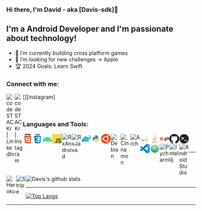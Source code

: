 ### Hi there, I'm David - aka [Davis-sdk]👋


## I'm a Android Developer and I'm passionate about technology!

- 🔨 I’m currently building cross platform games
- 🤠 I’m looking for new challenges -> Apple
- 🏆 2024 Goals: Learn  Swift

### Connect with me:

[<img align="left" alt="codeSTACKr | LinkedIn" width="22px" src="https://cdn.jsdelivr.net/npm/simple-icons@v3/icons/linkedin.svg" />][linkedin]
[<img align="left" alt="codeSTACKr | Instagram" width="22px" src="https://cdn.jsdelivr.net/npm/simple-icons@v3/icons/instagram.svg" />][instagram]

<br />

### Languages and Tools:

<img align="left" alt="HTML5" width="26px" src="https://raw.githubusercontent.com/github/explore/80688e429a7d4ef2fca1e82350fe8e3517d3494d/topics/html/html.png" />
<img align="left" alt="CSS3" width="26px" src="https://raw.githubusercontent.com/github/explore/80688e429a7d4ef2fca1e82350fe8e3517d3494d/topics/css/css.png" />
<img align="left" alt="Android" width="26px" src="https://raw.githubusercontent.com/github/explore/80688e429a7d4ef2fca1e82350fe8e3517d3494d/topics/android/android.png" />
<img align="left" alt="JavaScript" width="26px" src="https://raw.githubusercontent.com/github/explore/80688e429a7d4ef2fca1e82350fe8e3517d3494d/topics/javascript/javascript.png" />
<img align="left" alt="RxAndroid" width="26px" src="https://avatars3.githubusercontent.com/u/6407041?s=200&v=4" />
<img align="left" alt="RxJava" width="26px" src="https://avatars3.githubusercontent.com/u/6407041?s=200&v=4" />
<img align="left" alt="Gradle" width="26px" src="https://raw.githubusercontent.com/github/explore/59009b1589a883459c0ae19044e3e7e3ec0c4e0a/topics/gradle/gradle.png" />
<img align="left" alt="Python" width="26px" src="https://raw.githubusercontent.com/github/explore/80688e429a7d4ef2fca1e82350fe8e3517d3494d/topics/python/python.png" />
<img align="left" alt="Ubuntu" width="26px" src="https://raw.githubusercontent.com/github/explore/80688e429a7d4ef2fca1e82350fe8e3517d3494d/topics/ubuntu/ubuntu.png" />
<img align="left" alt="Debian" width="26px" src="https://avatars1.githubusercontent.com/u/1854028?s=200&v=4" />
<img align="left" alt="Cinnamon" width="26px" src="https://avatars2.githubusercontent.com/u/107184?s=200&v=4" />
<img align="left" alt="Arch" width="26px" src="https://avatars2.githubusercontent.com/u/4673648?s=200&v=4" />
<img align="left" alt="MySQL" width="26px" src="https://raw.githubusercontent.com/github/explore/80688e429a7d4ef2fca1e82350fe8e3517d3494d/topics/mysql/mysql.png" />
<img align="left" alt="Java" width="26px" src="https://raw.githubusercontent.com/github/explore/80688e429a7d4ef2fca1e82350fe8e3517d3494d/topics/java/java.png" />
<img align="left" alt="Git" width="26px" src="https://raw.githubusercontent.com/github/explore/80688e429a7d4ef2fca1e82350fe8e3517d3494d/topics/git/git.png" />
<img align="left" alt="GitHub" width="26px" src="https://raw.githubusercontent.com/github/explore/78df643247d429f6cc873026c0622819ad797942/topics/github/github.png" />
<img align="left" alt="Terminal" width="26px" src="https://raw.githubusercontent.com/github/explore/80688e429a7d4ef2fca1e82350fe8e3517d3494d/topics/terminal/terminal.png" />
<img align="left" alt="Visual Studio Code" width="26px" src="https://raw.githubusercontent.com/github/explore/80688e429a7d4ef2fca1e82350fe8e3517d3494d/topics/visual-studio-code/visual-studio-code.png" />
<img align="left" alt="Atom" width="26px" src="https://raw.githubusercontent.com/github/explore/80688e429a7d4ef2fca1e82350fe8e3517d3494d/topics/atom/atom.png" />
<img align="left" alt="Pycharm" width="26px" src="https://avatars0.githubusercontent.com/u/878437?s=200&v=4" />
<img align="left" alt="Intellij" width="26px" src="https://avatars0.githubusercontent.com/u/878437?s=200&v=4" />
<img align="left" alt="Android Studio" width="26px" src="https://avatars1.githubusercontent.com/u/32689599?s=200&v=4" />
<img align="left" alt="Heroku" width="26px" src="https://avatars3.githubusercontent.com/u/23211?s=200&v=4" />
<img align="left" alt="Stripe" width="26px" src="https://avatars3.githubusercontent.com/u/856813?s=200&v=4" />


<br />
<br />


---

![Davis's github stats](https://github-readme-stats.vercel.app/api?username=davis-sdk&count_private=true&hide=prs,contribs&show_icons=true)

---

[![Top Langs](https://github-readme-stats.vercel.app/api/top-langs/?username=davis-sdk&layout=compact)](https://github.com/davis-sdk/github-readme-stats)

---
[linkedin]: https://www.linkedin.com/in/davis-sdk/

